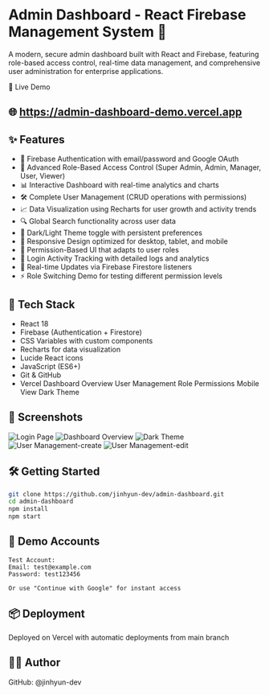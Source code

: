 # Admin Dashboard - React Firebase Management System 🏢

A modern, secure admin dashboard built with React and Firebase, featuring role-based access control, real-time data management, and comprehensive user administration for enterprise applications.

🔗 Live Demo
## 🌐 https://admin-dashboard-demo.vercel.app

## ✨ Features

- 🔐 Firebase Authentication with email/password and Google OAuth
- 👥 Advanced Role-Based Access Control (Super Admin, Admin, Manager, User, Viewer)
- 📊 Interactive Dashboard with real-time analytics and charts
- 🛠️ Complete User Management (CRUD operations with permissions)
- 📈 Data Visualization using Recharts for user growth and activity trends
- 🔍 Global Search functionality across user data
- 🌙 Dark/Light Theme toggle with persistent preferences
- 📱 Responsive Design optimized for desktop, tablet, and mobile
- 🎯 Permission-Based UI that adapts to user roles
- 📝 Login Activity Tracking with detailed logs and analytics
- 🔄 Real-time Updates via Firebase Firestore listeners
- ⚡ Role Switching Demo for testing different permission levels

## 🚀 Tech Stack

- React 18
- Firebase (Authentication + Firestore)
- CSS Variables with custom components
- Recharts for data visualization
- Lucide React icons
- JavaScript (ES6+)
- Git & GitHub
- Vercel
Dashboard Overview User Management Role Permissions Mobile View Dark Theme
## 📸 Screenshots

![Login Page](login-page.png)
![Dashboard Overview](dashboard-overview.png)
![Dark Theme](dark-theme.png)
![User Management-create](user-management-create.png)
![User Management-edit](user-management-edit.png)

## 🛠️ Getting Started

```bash
git clone https://github.com/jinhyun-dev/admin-dashboard.git
cd admin-dashboard
npm install
npm start
```

## 🔑 Demo Accounts

```
Test Account:
Email: test@example.com
Password: test123456

Or use "Continue with Google" for instant access
```

## 📦 Deployment

Deployed on Vercel with automatic deployments from main branch

## 🧑‍💻 Author

GitHub: @jinhyun-dev